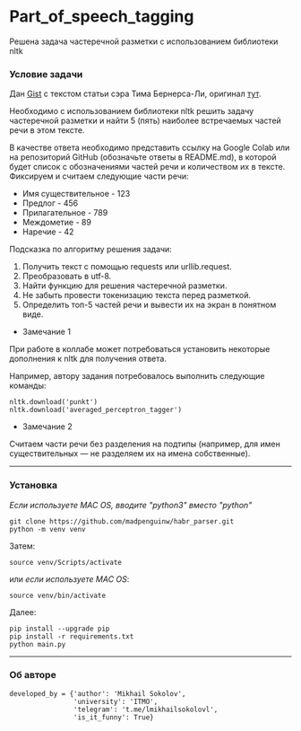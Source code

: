 # Part_of_speech_tagging
Решена задача частеречной разметки с использованием библиотеки nltk

### Условие задачи

Дан <a href = https://gist.githubusercontent.com/nzhukov/b66c831ea88b4e5c4a044c952fb3e1ae/raw/7935e52297e2e85933e41d1fd16ed529f1e689f5/A%2520Brief%2520History%2520of%2520the%2520Web.txt>Gist</a> с текстом статьи сэра Тима Бернерса-Ли, оригинал <a href =https://www.w3.org/DesignIssues/TimBook-old/History.html>тут</a>.

<p>Необходимо с использованием библиотеки nltk решить задачу частеречной разметки и найти 5 (пять) наиболее встречаемых частей речи в этом тексте.</p>

<p>В качестве ответа необходимо представить ссылку на Google Colab или на репозиторий GitHub (обозначьте ответы в README.md), в которой будет список с обозначениями частей речи и количеством их в тексте. Фиксируем и считаем следующие части речи:</p>

- Имя существительное - 123
- Предлог - 456
- Прилагательное - 789
- Междометие - 89
- Наречие - 42

<p>Подсказка по алгоритму решения задачи:</p>

1. Получить текст с помощью requests или urllib.request.
2. Преобразовать в utf-8.
3. Найти функцию для решения частеречной разметки.
4. Не забыть провести токенизацию текста перед разметкой.
5. Определить топ-5 частей речи и вывести их на экран в понятном виде.




- Замечание 1

<p>При работе в коллабе может потребоваться установить некоторые дополнения к nltk для получения ответа.</p>
<p>Например, автору задания потребовалось выполнить следующие команды:</p>

```
nltk.download('punkt')
nltk.download('averaged_perceptron_tagger')
```

- Замечание 2

<p>Считаем части речи без разделения на подтипы (например, для имен существительных — не разделяем их на имена собственные).</p>

---

### Установка
*Если используете MAC OS, вводите "python3" вместо "python"*
```
git clone https://github.com/madpenguinw/habr_parser.git
python -m venv venv
```
Затем:
```
source venv/Scripts/activate
```
или *если используете MAC OS*:
```
source venv/bin/activate
```
Далее:
```
pip install --upgrade pip
pip install -r requirements.txt
python main.py
```
---

### Об авторе
```
developed_by = {'author': 'Mikhail Sokolov',
                'university': 'ITMO',
                'telegram': 't.me/lmikhailsokolovl',
                'is_it_funny': True}
```
